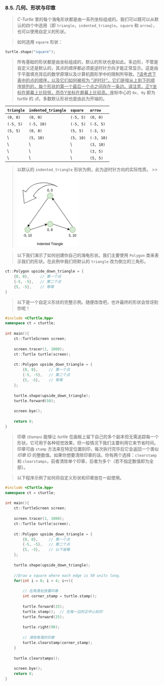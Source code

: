 
### 8.5. 几何、形状与印章
> *C-Turtle* 里的每个海龟形状都是由一系列坐标组成的。我们可以既可以从默认的四个中选用（即 `triangle`，`indented_triangle`，`square` 和 `arrow`），也可以使用自定义的形状。

> 如何选用 `square` 形状：
```cpp
turtle.shape("square");
```

> 所有基础的形状都是由坐标组成的，默认的形状也是如此。多边形，不管是自定义还是默认的，其点的顺序都必须是逆时针方向才能正常显示。这是由于平面填充背后的数学原理以及计算机图形学中的限制所导致。<u>?请考虑下表中的点的顺序，以及它们如何被视为 "逆时针"。它们是按从上到下的顺序排列的，每个形状的第一个最后一个点之间存在一条边。请注意，正Y坐标在屏幕上比较低，而负Y坐标在屏幕上比较高。</u>座标中心的 `0x, 0y` 即为 *turtle* 的 *点*，多数默认形状也是由此为开端的。
>
| `triangle` | `indented_triangle` | `square`  | `arrow`    |
| :--------- | :------------------ | :-------- | :--------- |
| `(0, 0)`   | `(0, 0)`            | `(-5, 5)` | `(0, 0)`   |
| `(-5, 5)`  | `(-5, 10)`          | `(-5, 5)` | `(-5, 5)`  |
| `(5, 5)`   | `(0, 8)`            | `(5, 5)`  | `(-3, 5)`  |
| \          | `(5, 10)`           | `(5, 10)` | `(-3, 10)` |
| \          | \                   | \         | `(3, 10)`  |
| \          | \                   | \         | `(3, 5)`   |
| \          | \                   | \         | `(5, 5)`   |

> 以默认的 `indented_triangle` 形状为例，此为逆时针方向的实际性质。
    >> <img src="./images/../../_images/chap08_sec05_shape_indented_triangle.png" height="50%" width="200px" margin="auto" alt="Indented Triangle Definition">

> 以下我们演示了如何创建你自己的海龟形状。我们主要使用 `Polygon` 类来表示我们的形状。在此例中我们将默认的 `triangle` 改为倒立的三角形。
```cpp
ct::Polygon upside_down_triangle = {
    {0, 0},     // 第一个点
    {-5, -5},   // 第二个点
    {5, -5},    // 等等
}
```

> 以下是一个自定义形状的完整示例。随便改改吧，也许最终的形状会惊讶到你呢！
```cpp
#include <CTurtle.hpp>
namespace ct = cturtle;

int main(){
    ct::TurtleScreen screen;

    screen.tracer(1, 1000);
    ct::Turtle turtle(screen);

    ct::Polygon upside_down_triangle = {
        {0, 0},     // 第一个点
        {-5, -5},   // 第二个点
        {5, -5},    // 等等
    };

    turtle.shape(upside_down_triangle);
    turtle.forward(50);

    screen.bye();

    return 0;
}
```

> 印章 <small>(Stamps)</small> 能够让 *turtle* 在画板上留下自己的多个副本但无需追踪每一个形状。它可用于各种视觉效果，但一般情况下我们主要利用它来节省时间。印章可由 `stamp` 方法来在特定位置刻印，每次执行完毕后它会返回一个类似 *印章 ID* 的整数值。如果你想要清除印章的话，你有两个选择：`clearstamp` 和 `clearstamps`，前者清除单个印章，后者为多个（若不指定数值即为全部）。

> 以下程序示例了如何将自定义形状和印章放在一起使用。
```cpp
#include <CTurtle.hpp>
namespace ct = cturtle;

int main(){
    ct::TurtleScreen screen;

    screen.tracer(1, 1000);
    ct::Turtle turtle(screen);

    ct::Polygon upside_down_triangle = {
        {0, 0},     // 第一个点
        {-5, -5},   // 第二个点
        {5, -5},    // 以下省略
    };

    turtle.shape(upside_down_triangle);

    //Draw a square where each edge is 50 units long.
    for(int i = 0; i < 4; i++){

        // 在角落处放置印章
        int corner_stamp = turtle.stamp();

        turtle.forward(25);
        turtle.stamp();  // 在每一边的正中心刻印
        turtle.forward(25);

        turtle.right(90);

        // 清除角落的印章
        turtle.clearstamp(corner_stamp);
    }

    turtle.clearstamps();

    screen.bye();
    return 0;
}
```
